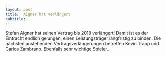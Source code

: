 ```yaml
---
layout: post
title:  Aigner hat verlängert
subtitle:  
---
```


Stefan Aigner hat seinen Vertrag bis 2018 verlängert! Damit ist es der Eintracht endlich gelungen, einen Leistungsträger langfristig zu binden. Die nächsten anstehenden Vertragsverlängerungen betreffen Kevin Trapp und Carlos Zambrano. Ebenfalls sehr wichtige Spieler...


